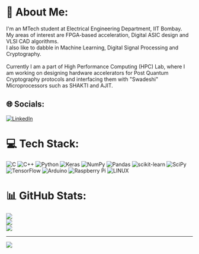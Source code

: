 # 💫 About Me:
I'm an MTech student at Electrical Engineering Department, IIT Bombay.<br>My areas of interest are FPGA-based acceleration, Digital ASIC design and VLSI CAD algorithms.<br>I also like to dabble in Machine Learning, Digital Signal Processing and Cryptography.<br><br>Currently I am a part of High Performance Computing (HPC) Lab, where I am working on designing hardware accelerators for Post Quantum Cryptography protocols and interfacing them with "Swadeshi" Microprocessors such as SHAKTI and AJIT.


## 🌐 Socials:
[![LinkedIn](https://img.shields.io/badge/LinkedIn-%230077B5.svg?logo=linkedin&logoColor=white)](https://linkedin.com/in/dhruva-hegde-41722218a) 

# 💻 Tech Stack:
![C](https://img.shields.io/badge/c-%2300599C.svg?style=for-the-badge&logo=c&logoColor=white) ![C++](https://img.shields.io/badge/c++-%2300599C.svg?style=for-the-badge&logo=c%2B%2B&logoColor=white) ![Python](https://img.shields.io/badge/python-3670A0?style=for-the-badge&logo=python&logoColor=ffdd54) ![Keras](https://img.shields.io/badge/Keras-%23D00000.svg?style=for-the-badge&logo=Keras&logoColor=white) ![NumPy](https://img.shields.io/badge/numpy-%23013243.svg?style=for-the-badge&logo=numpy&logoColor=white) ![Pandas](https://img.shields.io/badge/pandas-%23150458.svg?style=for-the-badge&logo=pandas&logoColor=white) ![scikit-learn](https://img.shields.io/badge/scikit--learn-%23F7931E.svg?style=for-the-badge&logo=scikit-learn&logoColor=white) ![SciPy](https://img.shields.io/badge/SciPy-%230C55A5.svg?style=for-the-badge&logo=scipy&logoColor=%white) ![TensorFlow](https://img.shields.io/badge/TensorFlow-%23FF6F00.svg?style=for-the-badge&logo=TensorFlow&logoColor=white) ![Arduino](https://img.shields.io/badge/-Arduino-00979D?style=for-the-badge&logo=Arduino&logoColor=white) ![Raspberry Pi](https://img.shields.io/badge/-RaspberryPi-C51A4A?style=for-the-badge&logo=Raspberry-Pi) ![LINUX](https://img.shields.io/badge/Linux-FCC624?style=for-the-badge&logo=linux&logoColor=black)
# 📊 GitHub Stats:
![](https://github-readme-stats.vercel.app/api?username=Intelectron6&theme=dark&hide_border=false&include_all_commits=true&count_private=false)<br/>
![](https://github-readme-streak-stats.herokuapp.com/?user=Intelectron6&theme=dark&hide_border=false)<br/>
![](https://github-readme-stats.vercel.app/api/top-langs/?username=Intelectron6&theme=dark&hide_border=false&include_all_commits=true&count_private=false&layout=compact)

---
[![](https://visitcount.itsvg.in/api?id=Intelectron6&icon=0&color=0)](https://visitcount.itsvg.in)

<!-- Proudly created with GPRM ( https://gprm.itsvg.in ) -->
